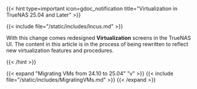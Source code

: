 &NewLine;

{{< hint type=important icon=gdoc_notification title="Virtualization in TrueNAS 25.04 and Later" >}}

{{< include file="/static/includes/Incus.md" >}}

With this change comes redesigned **Virtualization** screens in the TrueNAS UI.
The content in this article is in the process of being rewritten to reflect new virtualization features and procedures.

{{< /hint >}}

{{< expand "Migrating VMs from 24.10 to 25.04" "v" >}}
{{< include file="/static/includes/MigratingVMs.md" >}}
{{< /expand >}}